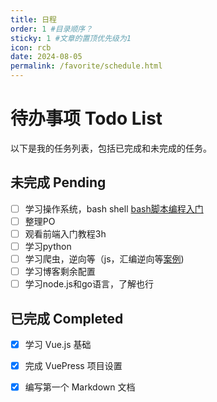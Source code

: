 ```yaml
---
title: 日程
order: 1 #目录顺序？
sticky: 1 #文章的置顶优先级为1
icon: rcb
date: 2024-08-05
permalink: /favorite/schedule.html
---
```


# 待办事项 Todo List

以下是我的任务列表，包括已完成和未完成的任务。
<!-- more -->
## 未完成 Pending

- [ ] 学习操作系统，bash shell  [bash脚本编程入门](https://linux.cn/article-16120-1.html)
- [ ] 整理PO
- [ ] 观看前端入门教程3h
- [ ] 学习python
- [ ] 学习爬虫，逆向等（js，汇编逆向等[案例](https://docs.qq.com/sheet/DVGpBYU5JYVZXQmRL))
- [ ] 学习博客剩余配置
- [ ] 学习node.js和go语言，了解也行

## 已完成 Completed

- [x] 学习 Vue.js 基础
- [x] 完成 VuePress 项目设置
- [x] 编写第一个 Markdown 文档



